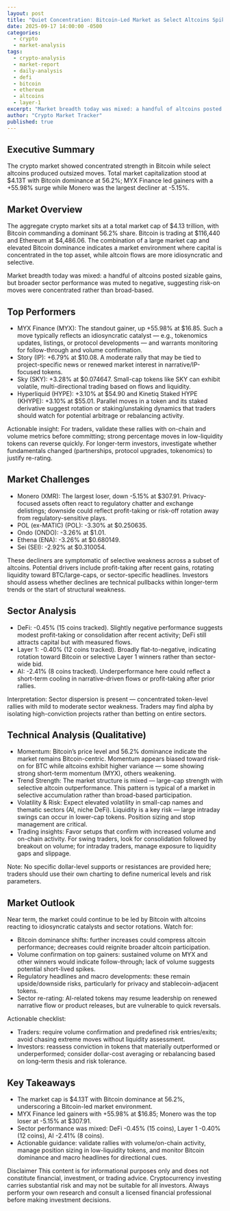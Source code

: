 ```yaml
---
layout: post
title: "Quiet Concentration: Bitcoin-Led Market as Select Altcoins Spike — Daily Crypto Market Analysis (Sept 17, 2025)"
date: 2025-09-17 14:00:00 -0500
categories:
  - crypto
  - market-analysis
tags:
  - crypto-analysis
  - market-report
  - daily-analysis
  - defi
  - bitcoin
  - ethereum
  - altcoins
  - layer-1
excerpt: "Market breadth today was mixed: a handful of altcoins posted sizable gains, but broader sector performance was muted to negative, suggesting risk-on moves were ..."
author: "Crypto Market Tracker"
published: true
---
```


## Executive Summary
The crypto market showed concentrated strength in Bitcoin while select altcoins produced outsized moves. Total market capitalization stood at $4.13T with Bitcoin dominance at 56.2%; MYX Finance led gainers with a +55.98% surge while Monero was the largest decliner at -5.15%.

## Market Overview
The aggregate crypto market sits at a total market cap of $4.13 trillion, with Bitcoin commanding a dominant 56.2% share. Bitcoin is trading at $116,440 and Ethereum at $4,486.06. The combination of a large market cap and elevated Bitcoin dominance indicates a market environment where capital is concentrated in the top asset, while altcoin flows are more idiosyncratic and selective.

Market breadth today was mixed: a handful of altcoins posted sizable gains, but broader sector performance was muted to negative, suggesting risk-on moves were concentrated rather than broad-based.

## Top Performers
- MYX Finance (MYX): The standout gainer, up +55.98% at $16.85. Such a move typically reflects an idiosyncratic catalyst — e.g., tokenomics updates, listings, or protocol developments — and warrants monitoring for follow-through and volume confirmation.
- Story (IP): +6.79% at $10.08. A moderate rally that may be tied to project-specific news or renewed market interest in narrative/IP-focused tokens.
- Sky (SKY): +3.28% at $0.074647. Small-cap tokens like SKY can exhibit volatile, multi-directional trading based on flows and liquidity.
- Hyperliquid (HYPE): +3.10% at $54.90 and Kinetiq Staked HYPE (KHYPE): +3.10% at $55.01. Parallel moves in a token and its staked derivative suggest rotation or staking/unstaking dynamics that traders should watch for potential arbitrage or rebalancing activity.

Actionable insight: For traders, validate these rallies with on-chain and volume metrics before committing; strong percentage moves in low-liquidity tokens can reverse quickly. For longer-term investors, investigate whether fundamentals changed (partnerships, protocol upgrades, tokenomics) to justify re-rating.

## Market Challenges
- Monero (XMR): The largest loser, down -5.15% at $307.91. Privacy-focused assets often react to regulatory chatter and exchange delistings; downside could reflect profit-taking or risk-off rotation away from regulatory-sensitive plays.
- POL (ex-MATIC) (POL): -3.30% at $0.250635.
- Ondo (ONDO): -3.26% at $1.01.
- Ethena (ENA): -3.26% at $0.680149.
- Sei (SEI): -2.92% at $0.310054.

These decliners are symptomatic of selective weakness across a subset of altcoins. Potential drivers include profit-taking after recent gains, rotating liquidity toward BTC/large-caps, or sector-specific headlines. Investors should assess whether declines are technical pullbacks within longer-term trends or the start of structural weakness.

## Sector Analysis
- DeFi: -0.45% (15 coins tracked). Slightly negative performance suggests modest profit-taking or consolidation after recent activity; DeFi still attracts capital but with measured flows.
- Layer 1: -0.40% (12 coins tracked). Broadly flat-to-negative, indicating rotation toward Bitcoin or selective Layer 1 winners rather than sector-wide bid.
- AI: -2.41% (8 coins tracked). Underperformance here could reflect a short-term cooling in narrative-driven flows or profit-taking after prior rallies.

Interpretation: Sector dispersion is present — concentrated token-level rallies with mild to moderate sector weakness. Traders may find alpha by isolating high-conviction projects rather than betting on entire sectors.

## Technical Analysis (Qualitative)
- Momentum: Bitcoin’s price level and 56.2% dominance indicate the market remains Bitcoin-centric. Momentum appears biased toward risk-on for BTC while altcoins exhibit higher variance — some showing strong short-term momentum (MYX), others weakening.
- Trend Strength: The market structure is mixed — large-cap strength with selective altcoin outperformance. This pattern is typical of a market in selective accumulation rather than broad-based participation.
- Volatility & Risk: Expect elevated volatility in small-cap names and thematic sectors (AI, niche DeFi). Liquidity is a key risk — large intraday swings can occur in lower-cap tokens. Position sizing and stop management are critical.
- Trading insights: Favor setups that confirm with increased volume and on-chain activity. For swing traders, look for consolidation followed by breakout on volume; for intraday traders, manage exposure to liquidity gaps and slippage.

Note: No specific dollar-level supports or resistances are provided here; traders should use their own charting to define numerical levels and risk parameters.

## Market Outlook
Near term, the market could continue to be led by Bitcoin with altcoins reacting to idiosyncratic catalysts and sector rotations. Watch for:
- Bitcoin dominance shifts: further increases could compress altcoin performance; decreases could reignite broader altcoin participation.
- Volume confirmation on top gainers: sustained volume on MYX and other winners would indicate follow-through; lack of volume suggests potential short-lived spikes.
- Regulatory headlines and macro developments: these remain upside/downside risks, particularly for privacy and stablecoin-adjacent tokens.
- Sector re-rating: AI-related tokens may resume leadership on renewed narrative flow or product releases, but are vulnerable to quick reversals.

Actionable checklist:
- Traders: require volume confirmation and predefined risk entries/exits; avoid chasing extreme moves without liquidity assessment.
- Investors: reassess conviction in tokens that materially outperformed or underperformed; consider dollar-cost averaging or rebalancing based on long-term thesis and risk tolerance.

## Key Takeaways
- The market cap is $4.13T with Bitcoin dominance at 56.2%, underscoring a Bitcoin-led market environment.
- MYX Finance led gainers with +55.98% at $16.85; Monero was the top loser at -5.15% at $307.91.
- Sector performance was mixed: DeFi -0.45% (15 coins), Layer 1 -0.40% (12 coins), AI -2.41% (8 coins).
- Actionable guidance: validate rallies with volume/on-chain activity, manage position sizing in low-liquidity tokens, and monitor Bitcoin dominance and macro headlines for directional cues.

Disclaimer
This content is for informational purposes only and does not constitute financial, investment, or trading advice. Cryptocurrency investing carries substantial risk and may not be suitable for all investors. Always perform your own research and consult a licensed financial professional before making investment decisions.
